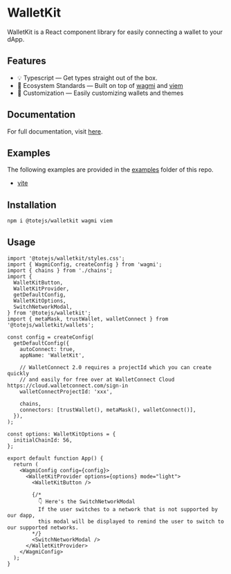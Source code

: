 # WalletKit

WalletKit is a React component library for easily connecting a wallet to your dApp.

## Features

- 💡 Typescript — Get types straight out of the box.
- 🌱 Ecosystem Standards — Built on top of [wagmi](https://wagmi.sh) and [viem](https://viem.sh)
- 🎨 Customization — Easily customizing wallets and themes

## Documentation

For full documentation, visit [here](https://node-real.github.io/walletkit/website/dist/#/index).

## Examples

The following examples are provided in the [examples](./examples/) folder of this repo.

- [vite](https://github.com/node-real/walletkit/tree/main/examples/vite)

## Installation

```bash
npm i @totejs/walletkit wagmi viem

```

## Usage

```tsx
import '@totejs/walletkit/styles.css';
import { WagmiConfig, createConfig } from 'wagmi';
import { chains } from './chains';
import {
  WalletKitButton,
  WalletKitProvider,
  getDefaultConfig,
  WalletKitOptions,
  SwitchNetworkModal,
} from '@totejs/walletkit';
import { metaMask, trustWallet, walletConnect } from '@totejs/walletkit/wallets';

const config = createConfig(
  getDefaultConfig({
    autoConnect: true,
    appName: 'WalletKit',

    // WalletConnect 2.0 requires a projectId which you can create quickly
    // and easily for free over at WalletConnect Cloud https://cloud.walletconnect.com/sign-in
    walletConnectProjectId: 'xxx',

    chains,
    connectors: [trustWallet(), metaMask(), walletConnect()],
  }),
);

const options: WalletKitOptions = {
  initialChainId: 56,
};

export default function App() {
  return (
    <WagmiConfig config={config}>
      <WalletKitProvider options={options} mode="light">
        <WalletKitButton />

        {/*
          👇 Here's the SwitchNetworkModal
          If the user switches to a network that is not supported by our dapp,
          this modal will be displayed to remind the user to switch to our supported networks.
        */}
        <SwitchNetworkModal />
      </WalletKitProvider>
    </WagmiConfig>
  );
}
```
